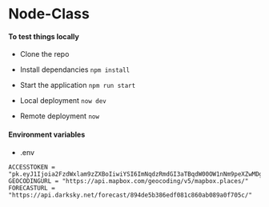 # Node-Class

#### To test things locally
- Clone the repo

- Install dependancies `npm install`

- Start the application `npm run start`

- Local deployment `now dev`

- Remote deployment `now`

#### Environment variables
- .env
```
ACCESSTOKEN = "pk.eyJ1Ijoia2FzdWxlam9zZXBoIiwiYSI6ImNqdzRmdGI3aTBqdW00OW1nNm9peXZwMDgifQ.q1_149GP4lS7irY5ZidQ1Q"
GEOCODINGURL = "https://api.mapbox.com/geocoding/v5/mapbox.places/"
FORECASTURL = "https://api.darksky.net/forecast/894de5b386edf081c860ab089a0f705c/"
```

